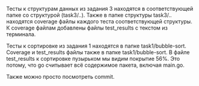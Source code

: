 Тесты к структурам данных из задания 3 находятся в соответствующей папке со структурой (task3/..).
Также в папке структуры task3/.. находятся coverage файлы каждого теста соответствующей структуры.
К coverage файлам добавлены файлы test_results с текстом из терминала.

Тесты к сортировке из задания 1 находятся в папке task1/bubble-sort.
Coverage и test_results файлы также в папке task1/bubble-sort.
В файле test_results к сортировке пузырьком мы видим покрытие 56%. Это потому, что go считывает всё содержимое пакета, включая main.go.

Также можно просто посмотреть commit.